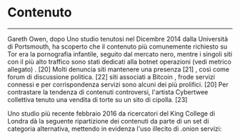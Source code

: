 # Contenuto
---
Gareth Owen, dopo Uno studio tenutosi nel Dicembre 2014 dalla Università di Portsmouth, ha scoperto che il contenuto più comunemente richiesto su Tor era la pornografia infantile, seguito dal mercato nero, mentre i singoli siti con il più alto traffico sono stati dedicati alla botnet operazioni (vedi metrico allegato) . [20] Molti denuncia siti mantenere una presenza [21] , così come forum di discussione politica. [22] siti associati a Bitcoin , frode servizi connessi e per corrispondenza servizi sono alcuni dei più prolifici. [20] Per contrastare la tendenza di contenuti controversi, l'artista Cybertwee collettiva tenuto una vendita di torte su un sito di cipolla. [23]

Uno studio più recente febbraio 2016 da ricercatori del King College di Londra dà la seguente ripartizione dei contenuti da parte di un set di categoria alternativa, mettendo in evidenza l'uso illecito di .onion servizi: